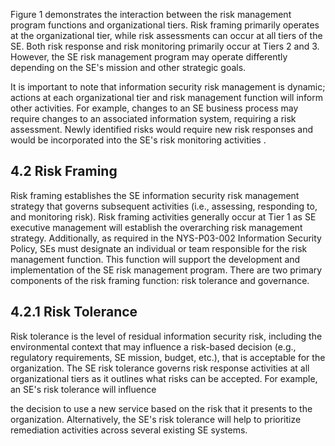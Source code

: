 Figure 1 demonstrates the interaction between the risk management program functions and organizational tiers. Risk framing primarily operates at the organizational tier, while risk assessments can occur at all tiers of the SE. Both risk response and risk monitoring primarily occur at Tiers 2 and 3. However, the SE risk management program may operate differently depending on the SE's mission and other strategic goals.

It is important to note that information security risk management is dynamic; actions at each organizational tier and risk management function will inform other activities. For example, changes to an SE business process may require changes to an associated information system, requiring a risk assessment. Newly identified risks would require new risk responses and would be incorporated into the SE's risk monitoring activities .

## **4.2 Risk Framing**

Risk framing establishes the SE information security risk management strategy that governs subsequent activities (i.e., assessing, responding to, and monitoring risk). Risk framing activities generally occur at Tier 1 as SE executive management will establish the overarching risk management strategy. Additionally, as required in the NYS-P03-002 Information Security Policy, SEs must designate an individual or team responsible for the risk management function. This function will support the development and implementation of the SE risk management program. There are two primary components of the risk framing function: risk tolerance and governance.

## **4.2.1 Risk Tolerance**

Risk tolerance is the level of residual information security risk, including the environmental context that may influence a risk-based decision (e.g., regulatory requirements, SE mission, budget, etc.), that is acceptable for the organization. The SE risk tolerance governs risk response activities at all organizational tiers as it outlines what risks can be accepted. For example, an SE's risk tolerance will influence

the decision to use a new service based on the risk that it presents to the organization. Alternatively, the SE's risk tolerance will help to prioritize remediation activities across several existing SE systems.